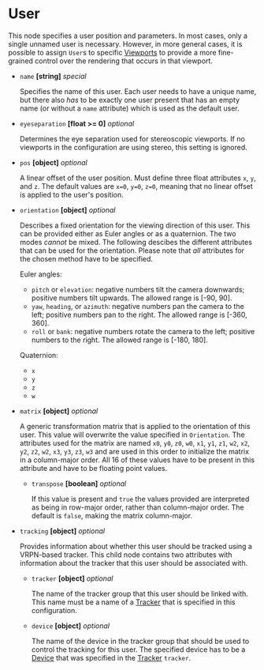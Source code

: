 # User
This node specifies a user position and parameters.  In most cases, only a single unnamed user is necessary.  However, in more general cases, it is possible to assign `User`s to specific [Viewports](viewport) to provide a more fine-grained control over the rendering that occurs in that viewport.

- `name` **[string]** _special_

  Specifies the name of this user.  Each user needs to have a unique name, but there also *has* to be exactly one user present that has an empty name (or without a `name` attribute) which is used as the default user.

- `eyeseparation` **[float >= 0]** _optional_

  Determines the eye separation used for stereoscopic viewports.  If no viewports in the configuration are using stereo, this setting is ignored.

- `pos` **[object]** _optional_

  A linear offset of the user position.  Must define three float attributes `x`, `y`, and `z`.  The default values are `x=0`, `y=0`, `z=0`, meaning that no linear offset is applied to the user's position.

- `orientation` **[object]** _optional_

  Describes a fixed orientation for the viewing direction of this user.  This can be provided either as Euler angles or as a quaternion.  The two modes *cannot* be mixed.  The following descibes the different attributes that can be used for the orientation.  Please note that *all* attributes for the chosen method have to be specified.

  Euler angles:
  - `pitch` or `elevation`: negative numbers tilt the camera downwards;  positive numbers tilt upwards.  The allowed range is \[-90, 90\].
  - `yaw`, `heading`, or `azimuth`: negative numbers pan the camera to the left;  positive numbers pan to the right.  The allowed range is \[-360, 360\].
  - `roll` or `bank`: negative numbers rotate the camera to the left;  positive numbers to the right.  The allowed range is \[-180, 180\].

  Quaternion:
  - `x`
  - `y`
  - `z`
  - `w`

- `matrix` **[object]** _optional_

  A generic transformation matrix that is applied to the orientation of this user.  This value will overwrite the value specified in `Orientation`.  The attributes used for the matrix are named `x0`, `y0`, `z0`, `w0`, `x1`, `y1`, `z1`, `w2`, `x2`, `y2`, `z2`, `w2`, `x3`, `y3`, `z3`, `w3` and are used in this order to initialize the matrix in a column-major order.  All 16 of these values have to be present in this attribute and have to be floating point values.

  - `transpose` **[boolean]** _optional_

    If this value is present and `true` the values provided are interpreted as being in row-major order, rather than column-major order.  The default is `false`, making the matrix column-major.

- `tracking` **[object]** _optional_

  Provides information about whether this user should be tracked using a VRPN-based tracker.  This child node contains two attributes with information about the tracker that this user should be associated with.

  - `tracker` **[object]** _optional_

    The name of the tracker group that this user should be linked with.  This name must be a name of a [Tracker](tracker) that is specified in this configuration.

  - `device` **[object]** _optional_

    The name of the device in the tracker group that should be used to control the tracking for this user.  The specified device has to be a [Device](device) that was specified in the [Tracker](tracker) `tracker`.
